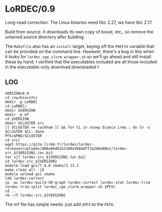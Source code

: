 LoRDEC/0.9
==========

Long-read correction.  The Linux binaries need libc 2.27, we have libc 2.17.

Build from source.  It downloads its own copy of boost, etc., so remove the
untarred source directory after building.

The `Makefile` also has an `install` target, keying off the `PREFIX` variable
that can be provided on the command line.  However, there's a bug in this when
it looks for `lordec_sge_slurm_wrapper.sh` so we'll go ahead and still install
these by hand.  I verified that the executables included are all those included
in the executable-only download.downloaded t


LOG
---

    VERSION=0.9
    cd /sw/bioinfo/
    mkdir -p LoRDEC
    cd LoRDEC/
    mkdir $VERSION
    mkdir -p mf
    cd $VERSION
    mkdir $CLUSTER src
    [[ $CLUSTER == rackham ]] && for CL in snowy bianca irma ; do ln -s $CLUSTER $CL; done
    PFX=$PWD/$CLUSTER
    cd src/
    wget https://gite.lirmm.fr/lordec/lordec-releases/uploads/800a96d81b3348e368a0ff3a260a88e1/lordec-src_${VERSION}.tar.bz2
    tar xjf lordec-src_${VERSION}.tar.bz2 
    cd lordec-src_${VERSION}
    module load gcc/7.4.0 cmake/3.13.2
    make clean all -j8
    module unload gcc cmake
    ldd lordec-correct
    cp -av lordec-build-SR-graph lordec-correct lordec-stat lordec-trim lordec-trim-split lordec_sge_slurm_wrapper.sh $PFX/
    cd ..
    rm -rf lordec-src_${VERSION}


The mf file has simple needs: just add `$PFX` to the `PATH`.

